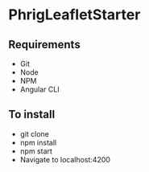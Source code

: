 # PhrigLeafletStarter


## Requirements
- Git
- Node
- NPM
- Angular CLI

## To install
- git clone 
- npm install
- npm start
- Navigate to localhost:4200



